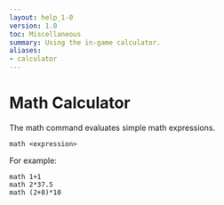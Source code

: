 ```yaml
---
layout: help_1-0
version: 1.0
toc: Miscellaneous
summary: Using the in-game calculator.
aliases:
- calculator
---
```

# Math Calculator

The math command evaluates simple math expressions.  

`math <expression>`

For example:

    math 1+1
    math 2*37.5
    math (2+8)*10
